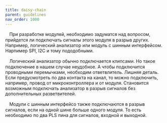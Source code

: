 ```yaml
---
title: daisy-chain
parent: guidelines
nav_order: 1000
---
```


ㅤПри разработке модулей, необходимо задуматся над вопросом, прийдется ли подключать сигналы этого модуля в разрыв других. Например, логический анализатор или модуль с шинным интерфейсом. Нарпимер SPI, I2C и тому пододобными.

ㅤЛогический анализатор обычно подключается клипсами. Но такое подключение в нашем случае неудобное. А чтобы подключится проводными перемычками, необходим ответвлитель. Лишняя деталь. Если предусмотреть по два контакта на канал, то можно подключить, например, провод от микроконтроллера и от модуля. Становится возможным подключать анализатор в разрыв сигналов без дополнительных разветвителей.

ㅤМодули с шинным интерфейсо также подключаются в разрыв сигналов, если на одной шине больше одного модуля. То есть необходимо по два PLS пина для сигналов, входной и выходной.  